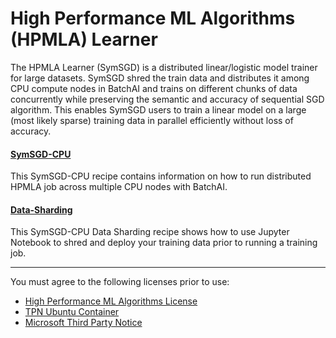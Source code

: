 # High Performance ML Algorithms (HPMLA) Learner

The HPMLA Learner (SymSGD) is a distributed linear/logistic model trainer for large datasets. SymSGD shred the train data and distributes it among CPU compute nodes 
in BatchAI and trains on different chunks of data concurrently while preserving the semantic and accuracy of sequential SGD algorithm. 
This enables SymSGD users to train a linear model on a large (most likely sparse) training data in parallel efficiently without loss of accuracy.

#### [SymSGD-CPU](./SymSGD-CPU)
This SymSGD-CPU recipe contains information on how to run distributed HPMLA job across multiple CPU nodes with BatchAI.

#### [Data-Sharding](./Data-Sharding)
This SymSGD-CPU Data Sharding recipe shows how to use Jupyter Notebook to shred and deploy your training data prior to running a training job.

-----------------------------------------------------
You must agree to the following licenses prior to use:
* [High Performance ML Algorithms License](https://github.com/saeedmaleki/Distributed-Linear-Learner/blob/master/High%20Performance%20ML%20Algorithms%20-%20Standalone%20(free)%20Use%20Terms%20V2%20(06-06-18).txt)
* [TPN Ubuntu Container](https://github.com/saeedmaleki/Distributed-Linear-Learner/blob/master/TPN_Ubuntu%20Container_16-04-FINAL.txt)
* [Microsoft Third Party Notice](https://github.com/saeedmaleki/Distributed-Linear-Learner/blob/master/MicrosoftThirdPartyNotice.txt) 
